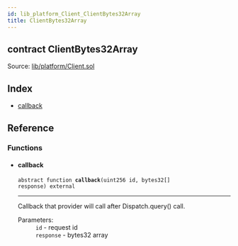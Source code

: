 ```yaml
---
id: lib_platform_Client_ClientBytes32Array
title: ClientBytes32Array
---
```


<div class="contract-doc"><div class="contract"><h2 class="contract-header"><span class="contract-kind">contract</span> ClientBytes32Array</h2><div class="source">Source: <a href="git+https://github.com/zapproject/ZapContracts/blob/v0.0.1/contracts/lib/platform/Client.sol" target="_blank">lib/platform/Client.sol</a></div></div><div class="index"><h2>Index</h2><ul><li><a href="lib_platform_Client_ClientBytes32Array.html#callback">callback</a></li></ul></div><div class="reference"><h2>Reference</h2><div class="functions"><h3>Functions</h3><ul><li><div class="item function"><span id="callback" class="anchor-marker"></span><h4 class="name">callback</h4><div class="body"><code class="signature"><span>abstract </span>function <strong>callback</strong><span>(uint256 id, bytes32[] response) </span><span>external </span></code><hr/><div class="description"><p>Callback that provider will call after Dispatch.query() call.</p></div><dl><dt><span class="label-parameters">Parameters:</span></dt><dd><div><code>id</code> - request id</div><div><code>response</code> - bytes32 array</div></dd></dl></div></div></li></ul></div></div></div>
